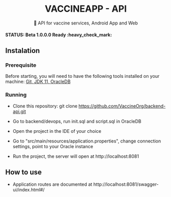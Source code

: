 <h1 align="center">VACCINEAPP - API</h1>
<p align="center">💉 API for vaccine services, Android App and Web</p>

<h4>STATUS: Beta 1.0.0.0 Ready :heavy_check_mark: </h4>

## Instalation
### Prerequisite
Before starting, you will need to have the following tools installed on your machine:
<a href="https://git-scm.com">Git,</a><a href="https://www.oracle.com/br/java/technologies/javase-jdk11-downloads.html"> JDK 11, </a><a href="https://www.oracle.com/br/database/">OracleDB</a>

### Running
* Clone this repository: git clone https://github.com/VaccineOrg/backend-api.git

* Go to backend/devops, run init.sql and script.sql in OracleDB

* Open the project in the IDE of your choice

* Go to "src/main/resources/application.properties", change connection settings, point to your Oracle instance

* Run the project, the server will open at http://localhost:8081

## How to use
* Application routes are documented at http://localhost:8081/swagger-ui/index.html#/

